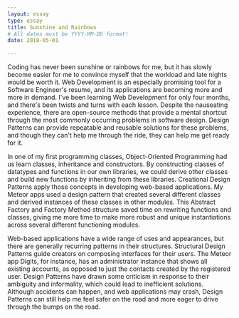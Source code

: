 ```yaml
---
layout: essay
type: essay
title: Sunshine and Rainbows
# All dates must be YYYY-MM-DD format!
date: 2018-05-01

---
```


Coding has never been sunshine or rainbows for me, but it has slowly become easier for me to convince myself that the workload and late nights would be worth it. Web Development is an especially promising tool for a Software Engineer's resume, and its applications are becoming more and more in demand. I've been learning Web Development for only four months, and there's been twists and turns with each lesson. Despite the nauseating experience, there are open-source methods that provide a mental shortcut through the most commonly occurring problems in software design. Design Patterns can provide repeatable and reusable solutions for these problems, and though they can't help me through the ride, they can help me get ready for it.

In one of my first programming classes, Object-Oriented Programming had us learn classes, inheritance and constructors. By constructing classes of datatypes and functions in our own libraries, we could derive other classes and build new functions by inheriting from these libraries. Creational Design Patterns apply those concepts in developing web-based applications. My Meteor apps used a design pattern that created several different classes and derived instances of these classes in other modules. This Abstract Factory and Factory Method structure saved time on rewriting functions and classes, giving me more time to make more robust and unique instantiations across several different functioning modules.

Web-based applications have a wide range of uses and appearances, but there are generally recurring patterns in their structures. Structural Design Patterns guide creators on composing interfaces for their users. The Meteor app Digits, for instance, has an administrator instance that shows all existing accounts, as opposed to just the contacts created by the registered user. Design Patterns have drawn some criticism in response to their ambiguity and informality, which could lead to inefficient solutions. Although accidents can happen, and web applications may crash, Design Patterns can still help me feel safer on the road and more eager to drive through the bumps on the road.
